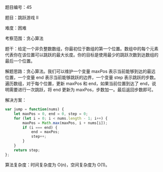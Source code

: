 题目编号：45

题目：跳跃游戏 II

难度：困难

考察范围：贪心算法

题干：给定一个非负整数数组，你最初位于数组的第一个位置。数组中的每个元素代表你在该位置可以跳跃的最大长度。你的目标是使用最少的跳跃次数到达数组的最后一个位置。

解题思路：贪心算法。我们可以维护一个变量 maxPos 表示当前能够到达的最远位置，一个变量 end 表示当前能够跳跃的边界，一个变量 step 表示跳跃的步数。遍历数组，对于每个位置，更新 maxPos 和 end，如果当前位置到达了 end，说明需要进行一次跳跃，将 end 更新为 maxPos，步数加一。最后返回步数即可。

解决方案：

```javascript
var jump = function(nums) {
    let maxPos = 0, end = 0, step = 0;
    for (let i = 0; i < nums.length - 1; i++) {
        maxPos = Math.max(maxPos, i + nums[i]);
        if (i === end) {
            end = maxPos;
            step++;
        }
    }
    return step;
};
```

算法复杂度：时间复杂度为 O(n)，空间复杂度为 O(1)。